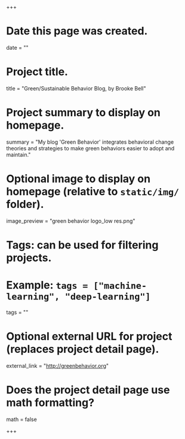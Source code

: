 +++
# Date this page was created.
date = ""

# Project title.
title = "Green/Sustainable Behavior Blog, by Brooke Bell"

# Project summary to display on homepage.
summary = "My blog 'Green Behavior' integrates behavioral change theories and strategies to make green behaviors easier to adopt and maintain."

# Optional image to display on homepage (relative to `static/img/` folder).
image_preview = "green behavior logo_low res.png"

# Tags: can be used for filtering projects.
# Example: `tags = ["machine-learning", "deep-learning"]`
tags = ""

# Optional external URL for project (replaces project detail page).
external_link = "http://greenbehavior.org"

# Does the project detail page use math formatting?
math = false

+++
